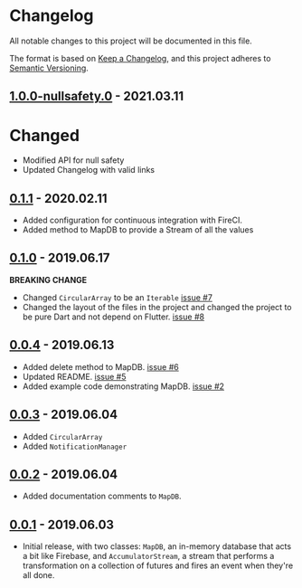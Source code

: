# Changelog

All notable changes to this project will be documented in this file.

The format is based on [Keep a Changelog](https://keepachangelog.com/en/1.0.0/),
and this project adheres to [Semantic Versioning](https://semver.org/spec/v2.0.0.html).

## [1.0.0-nullsafety.0] - 2021.03.11

# Changed

- Modified API for null safety
- Updated Changelog with valid links

## [0.1.1] - 2020.02.11

* Added configuration for continuous integration with FireCI.
* Added method to MapDB to provide a Stream of all the values

## [0.1.0] - 2019.06.17

__BREAKING CHANGE__
* Changed `CircularArray` to be an `Iterable` [issue #7](https://github.com/sbeitzel/qbcps_flutter/issues/7)
* Changed the layout of the files in the project and changed the project to be
pure Dart and not depend on Flutter. [issue #8](https://github.com/sbeitzel/qbcps_flutter/issues/8)

## [0.0.4] - 2019.06.13

* Added delete method to MapDB. [issue #6](https://github.com/sbeitzel/qbcps_flutter/issues/6)
* Updated README. [issue #5](https://github.com/sbeitzel/qbcps_flutter/issues/5)
* Added example code demonstrating MapDB. [issue #2](https://github.com/sbeitzel/qbcps_flutter/issues/2)

## [0.0.3] - 2019.06.04

* Added `CircularArray`
* Added `NotificationManager`

## [0.0.2] - 2019.06.04

* Added documentation comments to `MapDB`.

## [0.0.1] - 2019.06.03

* Initial release, with two classes: `MapDB`, an in-memory database that acts a bit like Firebase,
and `AccumulatorStream`, a stream that performs a transformation on a collection of futures and fires
an event when they're all done.

[1.0.0-nullsafety.0]: https://github.com/sbeitzel/qbcps_flutter/compare/0.1.1...1.0.0-nullsafety.0
[0.1.1]: https://github.com/sbeitzel/qbcps_flutter/compare/0.1.0...0.1.1
[0.1.0]: https://github.com/sbeitzel/qbcps_flutter/compare/0.0.4...0.1.0
[0.0.4]: https://github.com/sbeitzel/qbcps_flutter/compare/0.0.3...0.0.4
[0.0.3]: https://github.com/sbeitzel/qbcps_flutter/compare/0.0.2...0.0.3
[0.0.2]: https://github.com/sbeitzel/qbcps_flutter/compare/0.0.1...0.0.2
[0.0.1]: https://github.com/sbeitzel/qbcps_flutter/releases/tag/0.0.1
